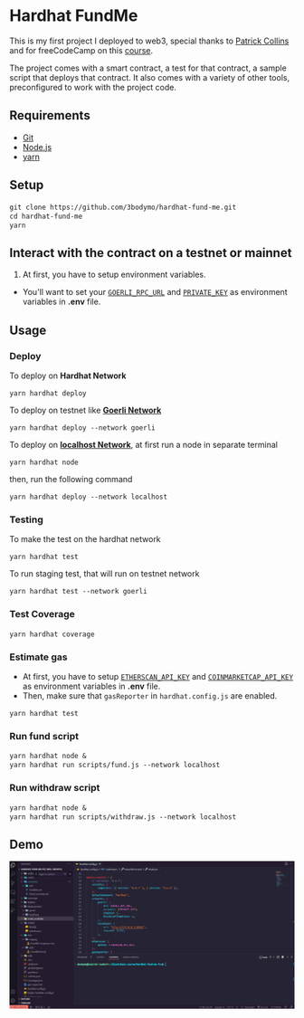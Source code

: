 # Hardhat FundMe

This is my first project I deployed to web3, special thanks to [Patrick Collins](https://twitter.com/PatrickAlphaC) and for freeCodeCamp on this [course](https://www.youtube.com/watch?v=gyMwXuJrbJQ).

The project comes with a smart contract, a test for that contract, a sample script that deploys that contract. It also comes with a variety of other tools, preconfigured to work with the project code.

## Requirements
* [Git](https://git-scm.com/book/en/v2/Getting-Started-Installing-Git)
* [Node.js](https://nodejs.org/en/download/)
* [yarn](https://classic.yarnpkg.com/lang/en/docs/install/)

## Setup
```shell
git clone https://github.com/3bodymo/hardhat-fund-me.git
cd hardhat-fund-me
yarn
```

## Interact with the contract on a testnet or mainnet
1. At first, you have to setup environment variables.
* You'll want to set your [`GOERLI_RPC_URL`](https://www.alchemy.com/overviews/private-rpc-endpoint) and [`PRIVATE_KEY`](https://metamask.zendesk.com/hc/en-us/articles/360015289632-How-to-export-an-account-s-private-key) as environment variables in **.env** file.

## Usage

### Deploy
To deploy on **Hardhat Network**
```shell
yarn hardhat deploy
```
To deploy on testnet like [**Goerli Network**](https://goerli.etherscan.io/)
```shell
yarn hardhat deploy --network goerli
```
To deploy on [**localhost Network**](https://hardhat.org/hardhat-network/docs/overview), at first run a node in separate terminal
```shell
yarn hardhat node
```
then, run the following command
```shell
yarn hardhat deploy --network localhost
```

### Testing
To make the test on the hardhat network
```shell
yarn hardhat test
```
To run staging test, that will run on testnet network
```shell
yarn hardhat test --network goerli
```

### Test Coverage
```shell
yarn hardhat coverage
```

### Estimate gas
* At first, you have to setup [`ETHERSCAN_API_KEY`](https://info.etherscan.com/api-keys/) and [`COINMARKETCAP_API_KEY`](https://coinmarketcap.com/api/) as environment variables in **.env** file.
* Then, make sure that `gasReporter` in `hardhat.config.js` are enabled.
```shell
yarn hardhat test
```

### Run fund script
```shell
yarn hardhat node &
yarn hardhat run scripts/fund.js --network localhost
```

### Run withdraw script
```shell
yarn hardhat node &
yarn hardhat run scripts/withdraw.js --network localhost
```

## Demo
![](https://github.com/3bodymo/hardhat-fund-me/blob/main/demo.gif)


